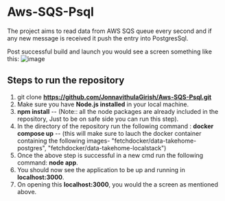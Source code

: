 # Aws-SQS-Psql

The project aims to read data from AWS SQS queue every second and if any new message is received it push the entry into PostgresSql.

Post successful build and launch you would see a screen something like this:
![image](https://user-images.githubusercontent.com/23165664/220879545-79cc6136-b162-42e1-b98c-0b91438f4833.png)

## Steps to run the repository
1)  git clone **https://github.com/JonnavithulaGirish/Aws-SQS-Psql.git**
2)  Make sure you have **Node.js installed** in your local machine.
3)  **npm install** -- (Note:: all the node packages are already included in the repository, Just to be on safe side you can run this step).
4)  In the directory of the repository run the following command : **docker compose up** -- (this will make sure to lauch the docker container containing the following images- "fetchdocker/data-takehome-postgres", "fetchdocker/data-takehome-localstack")
5) Once the above step is successful in a new cmd run the following command: **node app**.
6) You should now see the application to be up and running in **localhost:3000**.
7) On opening this **localhost:3000**, you would the a screen as mentioned above.
